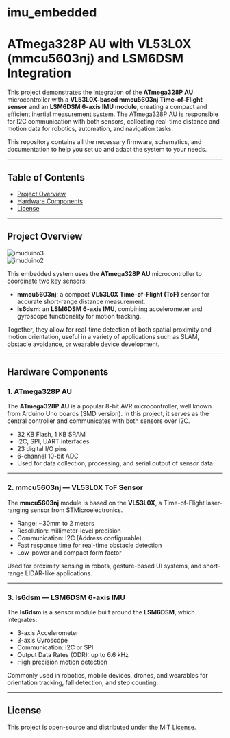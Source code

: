 # imu_embedded

# ATmega328P AU with VL53L0X (mmcu5603nj) and LSM6DSM Integration

This project demonstrates the integration of the **ATmega328P AU** microcontroller with a **VL53L0X-based mmcu5603nj Time-of-Flight sensor** and an **LSM6DSM 6-axis IMU module**, creating a compact and efficient inertial measurement system. The ATmega328P AU is responsible for I2C communication with both sensors, collecting real-time distance and motion data for robotics, automation, and navigation tasks.

This repository contains all the necessary firmware, schematics, and documentation to help you set up and adapt the system to your needs.

---

## Table of Contents
- [Project Overview](#project-overview)
- [Hardware Components](#hardware-components)
- [License](#license)

---

## Project Overview

![imuduino3](https://github.com/user-attachments/assets/7957ec79-ee7a-43f8-bd64-bf6ad8ec6920)  
![imuduino2](https://github.com/user-attachments/assets/ce3af49e-50b6-4142-89d8-3ff834f750c3)

This embedded system uses the **ATmega328P AU** microcontroller to coordinate two key sensors:

- **mmcu5603nj**: a compact **VL53L0X Time-of-Flight (ToF)** sensor for accurate short-range distance measurement.
- **ls6dsm**: an **LSM6DSM 6-axis IMU**, combining accelerometer and gyroscope functionality for motion tracking.

Together, they allow for real-time detection of both spatial proximity and motion orientation, useful in a variety of applications such as SLAM, obstacle avoidance, or wearable device development.

---

## Hardware Components

### 1. ATmega328P AU

The **ATmega328P AU** is a popular 8-bit AVR microcontroller, well known from Arduino Uno boards (SMD version). In this project, it serves as the central controller and communicates with both sensors over I2C.

- 32 KB Flash, 1 KB SRAM
- I2C, SPI, UART interfaces
- 23 digital I/O pins
- 6-channel 10-bit ADC
- Used for data collection, processing, and serial output of sensor data

---

### 2. mmcu5603nj — VL53L0X ToF Sensor

The **mmcu5603nj** module is based on the **VL53L0X**, a Time-of-Flight laser-ranging sensor from STMicroelectronics.

- Range: ~30mm to 2 meters
- Resolution: millimeter-level precision
- Communication: I2C (Address configurable)
- Fast response time for real-time obstacle detection
- Low-power and compact form factor

Used for proximity sensing in robots, gesture-based UI systems, and short-range LIDAR-like applications.

---

### 3. ls6dsm — LSM6DSM 6-axis IMU

The **ls6dsm** is a sensor module built around the **LSM6DSM**, which integrates:

- 3-axis Accelerometer
- 3-axis Gyroscope
- Communication: I2C or SPI
- Output Data Rates (ODR): up to 6.6 kHz
- High precision motion detection

Commonly used in robotics, mobile devices, drones, and wearables for orientation tracking, fall detection, and step counting.

---

## License

This project is open-source and distributed under the [MIT License](LICENSE).
